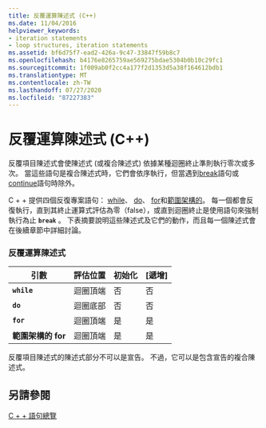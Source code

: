```yaml
---
title: 反覆運算陳述式 (C++)
ms.date: 11/04/2016
helpviewer_keywords:
- iteration statements
- loop structures, iteration statements
ms.assetid: bf6d75f7-ead2-426a-9c47-33847f59b8c7
ms.openlocfilehash: b4176e8265759ae569275bdae5304b0b10c29fc1
ms.sourcegitcommit: 1f009ab0f2cc4a177f2d1353d5a38f164612bdb1
ms.translationtype: MT
ms.contentlocale: zh-TW
ms.lasthandoff: 07/27/2020
ms.locfileid: "87227383"
---
```

# <a name="iteration-statements-c"></a>反覆運算陳述式 (C++)

反覆項目陳述式會使陳述式 (或複合陳述式) 依據某種迴圈終止準則執行零次或多次。 當這些語句是複合陳述式時，它們會依序執行，但當遇到[break](../cpp/break-statement-cpp.md)語句或[continue](../cpp/continue-statement-cpp.md)語句時除外。

C + + 提供四個反復專案語句： [while](../cpp/while-statement-cpp.md)、 [do](../cpp/do-while-statement-cpp.md)、 [for](../cpp/for-statement-cpp.md)和[範圍架構的](../cpp/range-based-for-statement-cpp.md)。 每一個都會反復執行，直到其終止運算式評估為零（false），或直到迴圈終止是使用語句來強制執行為止 **`break`** 。 下表摘要說明這些陳述式及它們的動作，而且每一個陳述式會在後續章節中詳細討論。

### <a name="iteration-statements"></a>反覆運算陳述式

|引數|評估位置|初始化|[遞增]|
|---------------|------------------|--------------------|---------------|
|**`while`**|迴圈頂端|否|否|
|**`do`**|迴圈底部|否|否|
|**`for`**|迴圈頂端|是|是|
|**範圍架構的 for**|迴圈頂端|是|是|

反覆項目陳述式的陳述式部分不可以是宣告。 不過，它可以是包含宣告的複合陳述式。

## <a name="see-also"></a>另請參閱

[C + + 語句總覽](../cpp/overview-of-cpp-statements.md)
